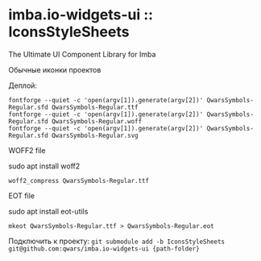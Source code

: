 # imba.io-widgets-ui :: IconsStyleSheets
The Ultimate UI Component Library for Imba

Обычные иконки проектов

Деплой:

```
fontforge --quiet -c 'open(argv[1]).generate(argv[2])' QwarsSymbols-Regular.sfd QwarsSymbols-Regular.ttf
fontforge --quiet -c 'open(argv[1]).generate(argv[2])' QwarsSymbols-Regular.sfd QwarsSymbols-Regular.woff
fontforge --quiet -c 'open(argv[1]).generate(argv[2])' QwarsSymbols-Regular.sfd QwarsSymbols-Regular.svg
```

WOFF2 file

sudo apt install woff2

```
woff2_compress QwarsSymbols-Regular.ttf
```

EOT file

sudo apt install eot-utils

```
mkeot QwarsSymbols-Regular.ttf > QwarsSymbols-Regular.eot
```

Подключить к проекту: `git submodule add -b IconsStyleSheets git@github.com:qwars/imba.io-widgets-ui {path-folder}` 


